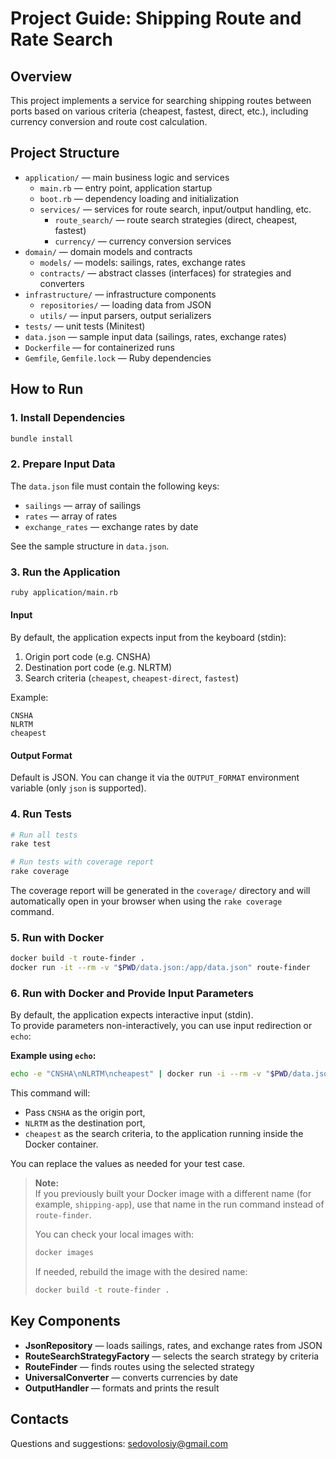 # Project Guide: Shipping Route and Rate Search

## Overview
This project implements a service for searching shipping routes between ports based on various criteria (cheapest, fastest, direct, etc.), including currency conversion and route cost calculation.

## Project Structure

- `application/` — main business logic and services
  - `main.rb` — entry point, application startup
  - `boot.rb` — dependency loading and initialization
  - `services/` — services for route search, input/output handling, etc.
    - `route_search/` — route search strategies (direct, cheapest, fastest)
    - `currency/` — currency conversion services
- `domain/` — domain models and contracts
  - `models/` — models: sailings, rates, exchange rates
  - `contracts/` — abstract classes (interfaces) for strategies and converters
- `infrastructure/` — infrastructure components
  - `repositories/` — loading data from JSON
  - `utils/` — input parsers, output serializers
- `tests/` — unit tests (Minitest)
- `data.json` — sample input data (sailings, rates, exchange rates)
- `Dockerfile` — for containerized runs
- `Gemfile`, `Gemfile.lock` — Ruby dependencies

## How to Run

### 1. Install Dependencies

```bash
bundle install
```

### 2. Prepare Input Data

The `data.json` file must contain the following keys:
- `sailings` — array of sailings
- `rates` — array of rates
- `exchange_rates` — exchange rates by date

See the sample structure in `data.json`.

### 3. Run the Application

```bash
ruby application/main.rb
```

#### Input
By default, the application expects input from the keyboard (stdin):
1. Origin port code (e.g. CNSHA)
2. Destination port code (e.g. NLRTM)
3. Search criteria (`cheapest`, `cheapest-direct`, `fastest`)

Example:
```
CNSHA
NLRTM
cheapest
```

#### Output Format
Default is JSON. You can change it via the `OUTPUT_FORMAT` environment variable (only `json` is supported).

### 4. Run Tests

```bash
# Run all tests
rake test

# Run tests with coverage report
rake coverage
```

The coverage report will be generated in the `coverage/` directory and will automatically open in your browser when using the `rake coverage` command.

### 5. Run with Docker

```bash
docker build -t route-finder .
docker run -it --rm -v "$PWD/data.json:/app/data.json" route-finder
```

### 6. Run with Docker and Provide Input Parameters

By default, the application expects interactive input (stdin).  
To provide parameters non-interactively, you can use input redirection or `echo`:

**Example using `echo`:**
```bash
echo -e "CNSHA\nNLRTM\ncheapest" | docker run -i --rm -v "$PWD/data.json:/app/data.json" route-finder
```

This command will:
- Pass `CNSHA` as the origin port,
- `NLRTM` as the destination port,
- `cheapest` as the search criteria,
to the application running inside the Docker container.

You can replace the values as needed for your test case.

> **Note:**  
> If you previously built your Docker image with a different name (for example, `shipping-app`), use that name in the run command instead of `route-finder`.  
>  
> You can check your local images with:
> ```bash
> docker images
> ```
>  
> If needed, rebuild the image with the desired name:
> ```bash
> docker build -t route-finder .
> `````

## Key Components

- **JsonRepository** — loads sailings, rates, and exchange rates from JSON
- **RouteSearchStrategyFactory** — selects the search strategy by criteria
- **RouteFinder** — finds routes using the selected strategy
- **UniversalConverter** — converts currencies by date
- **OutputHandler** — formats and prints the result

## Contacts
Questions and suggestions: sedovolosiy@gmail.com
